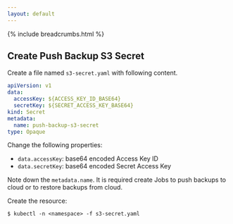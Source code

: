 ```yaml
---
layout: default
---
```


{% include breadcrumbs.html %}

## Create Push Backup S3 Secret

Create a file named `s3-secret.yaml` with following content.

```yaml
apiVersion: v1
data:
  accessKey: ${ACCESS_KEY_ID_BASE64}
  secretKey: ${SECRET_ACCESS_KEY_BASE64}
kind: Secret
metadata:
  name: push-backup-s3-secret
type: Opaque
```

Change the following properties:

- `data.accessKey`: base64 encoded Access Key ID
- `data.secretKey`: base64 encoded Secret Access Key

Note down the `metadata.name`. It is required create Jobs to push backups to cloud or to restore backups from cloud.

Create the resource:

```console
$ kubectl -n <namespace> -f s3-secret.yaml
```
